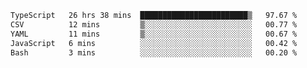 <!--START_SECTION:waka-->

```txt
TypeScript   26 hrs 38 mins  ████████████████████████▒   97.67 %
CSV          12 mins         ▒░░░░░░░░░░░░░░░░░░░░░░░░   00.77 %
YAML         11 mins         ▒░░░░░░░░░░░░░░░░░░░░░░░░   00.67 %
JavaScript   6 mins          ░░░░░░░░░░░░░░░░░░░░░░░░░   00.42 %
Bash         3 mins          ░░░░░░░░░░░░░░░░░░░░░░░░░   00.20 %
```

<!--END_SECTION:waka-->